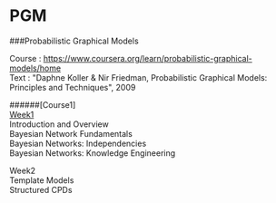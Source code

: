 # PGM
###Probabilistic Graphical Models

Course : https://www.coursera.org/learn/probabilistic-graphical-models/home      
Text   : "Daphne Koller & Nir Friedman, Probabilistic Graphical Models: Principles and Techniques", 2009

######[Course1]     
<a href="https://rawgit.com/notyetend/PGM/master/notes/PGM_Course1_Week1.html">Week1</a>       
	Introduction and Overview       
	Bayesian Network Fundamentals       
	Bayesian Networks: Independencies      
	Bayesian Networks: Knowledge Engineering      
	
Week2       
	Template Models       
	Structured CPDs     
